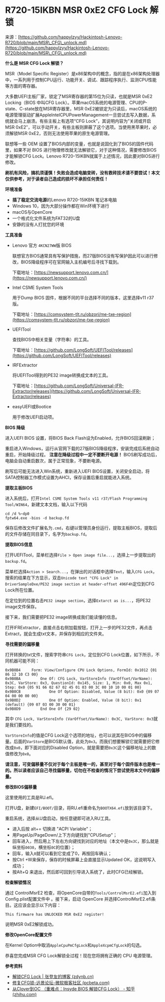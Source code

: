 # R720-15IKBN MSR 0xE2 CFG Lock 解锁



来源：[https://github.com/happylzyy/Hackintosh-Lenovo-R720/blob/main/MSR\_CFG\_unlock.md](https://github.com/happylzyy/Hackintosh-Lenovo-R720/blob/main/MSR\_CFG\_unlock.md)



**什么是 MSR CFG Lock 解锁？**

MSR（Model Specific Register）是x86架构中的概念，指的是在x86架构处理器中，一系列用于控制CPU运行、功能开关、调试、跟踪程序执行、监测CPU性能等方面的寄存器。

大多数UEFI主板厂家，锁定了MSR寄存器的第15位为只读，也就是MSR 0xE2 Locking（BIOS 中叫CFG Lock）。苹果macOS系统的电源管理、CPU的P-state、C-state放在MSR寄存器里，MSR 0xE2被锁定为只读后，macOS系统的电源管理驱动扩展AppleIntelCPUPowerManagement一旦尝试去写入数据，系统就会马上崩溃。有些主板上有选项“CFG Lock”，其说明内容为”关闭或开启MSR 0xE2″，可以手动开关，有些主板则屏蔽了这个选项。当使用黑苹果时，必须解锁MSR 0xE2，否则无法使用苹果的原生电源管理。

联想等一些 OEM 设置了BIOS内部的变量，也就是说固化到了BIOS的固件代码里，如果不对 BIOS 进行物理修改就无法解锁它，对于这种情况，需要修改BIOS才能解锁CFG Lock。Lenovo R720-15IKBN就属于上述情况，因此要对BIOS进行修改。

**刷机有风险，搞机须谨慎！失败会造成电脑变砖，没有救砖技术请不要尝试！本文仅供参考，对于读者自己造成的损坏不承担任何责任！**



**环境准备**

* **插了稳定交流电源**的Lenovo R720-15IKBN 笔记本电脑
* Windows 10，因为大部分操作都在Win环境下进行
* macOS与OpenCore
* 一个格式化文件系统为FAT32的U盘
* 安静的没有人打扰您的环境



**工具准备**

*   Lenovo 官方 `4KCN27WW`版 BIOS

    联想官方BIOS通常具有写保护措施，而27版BIOS没有写保护因此可以进行修改，BIOS降级程序可在官网输入主机编号后寻找下载到。

    下载地址：[https://newsupport.lenovo.com.cn/](https://newsupport.lenovo.com.cn/)
*   Intel CSME System Tools

    用于Dump BIOS 固件，根据不同的平台选择不同的版本，这里选择v11 r37版。

    下载地址：[https://comsystem-tlt.ru/obzori/me-txe-region](https://comsystem-tlt.ru/obzori/me-txe-region)
*   UEFITool

    查找BIOS中相关变量（字符串）的工具。

    下载地址：[https://github.com/LongSoft/UEFITool/releases](https://github.com/LongSoft/UEFITool/releases)
*   IRFExtractor

    将UEFITool得到的PE32 image转换成文本的工具。

    下载地址：[https://github.com/LongSoft/Universal-IFR-Extractor/releases](https://github.com/LongSoft/Universal-IFR-Extractor/releases)
*   easyUEFI或Bootice

    用于修改UEFI启动项。



**BIOS 降级**

进入UEFI BIOS 设置，将BIOS Back Flash设为Enabled，允许BIOS回滚刷新；

重启进入Windows，运行从官网下载的27版BIOS降级程序，安装完成后系统自动重启，开始降级过程。 **注意在降级过程中一定不要断开电源！** BIOS刷写成功后，电脑会自动重启数次，属于正常现象，不要断电源。

刷写后可能无法进入Win系统，重新进入UEFI BIOS设置，关闭安全启动，将SATA控制器工作模式设置为AHCI，保存设置后重启就能进入系统。



**提取主板BIOS**

进入系统后，打开`Intel CSME System Tools v11 r37/Flash Programming Tool/WIN64`，新建文本文档，输入以下代码

```
cd /d %~dp0
fptw64.exe -bios -d backup.fd
```

保存后修改文件扩展名为`.cmd`，右键以管理员身份运行，提取主板BIOS，提取后的文件存储在同目录下，名字为`backup.fd`。



**提取BIOS信息**

打开UEFITool，菜单栏选择`File > Open image file...`，选择上一步提取出的`backup.fd`。

菜单栏选择`Action > Search...`，在弹出的对话框中选择`Text`，输入`CFG Lock`，搜索的结果在下方显示，双击`Unicode text "CFG Lock" in DriverSampleDxe/PE32 image section at header-offset 496F4h`定位到CFG Lock所在位置。

在定位到的位置右击`PE32 image section`，选择`Extarct as is...`，将PE32 image文件保存。

接下来，我们需要把PE32 image转换成我们能读懂的信息。

打开IFRExtractor，直接点击右侧加载按钮，打开上一步的PE32文件，再点击Extract，就会生成txt文本，并保存到相应的文件夹。



**寻找需要的偏移量**

打开转换的txt文件，搜索字符串`CFG Lock`，定位到CFG Lock位置，如下所示，不同机器可能不同：

```
0x9B0B4 	Form: View/Configure CPU Lock Options, FormId: 0x1012 {01 86 12 10 C3 00}
0x9B0BA 		One Of: CFG Lock, VarStoreInfo (VarOffset/VarName): 0x3C, VarStore: 0x3, QuestionId: 0x145, Size: 1, Min: 0x0, Max 0x1, Step: 0x0 {05 91 66 02 67 02 45 01 03 00 3C 00 10 10 00 01 00}
0x9B0CB 			One Of Option: Disabled, Value (8 bit): 0x0 {09 07 04 00 00 00 00}
0x9B0D2 			One Of Option: Enabled, Value (8 bit): 0x1 (default) {09 07 03 00 30 00 01}
0x9B0D9 		End One Of {29 02}
```

其中 `CFG Lock, VarStoreInfo (VarOffset/VarName): 0x3C, VarStore: 0x3`就是我们要找的。

`VarStoreInfo`的值是CFG Lock这个选项的地址，也可以说其在BIOS中的偏移量。后面的`VarStore`是BIOS默认值，此处为`0x3`。而我们想要解锁它就需要把它修改成`0x0`，即下面对应的Disabled Option，就是需要把`0x3C`这个偏移地址上的数值修改为`0x0`。

**请注意，可变偏移量不仅对于每个主板是唯一的，甚至对于每个固件版本也是唯一的。所以读者应该自己寻找偏移量，切勿在不检查的情况下尝试使用本文中的偏移量。**



**修改BIOS偏移量**

这里使用的工具是RU.efi。

打开U盘，新建`EFI/BOOT/`目录，将RU.efi重命名为`BOOTX64.efi`放到该目录下。

重启系统，选择从U盘启动，按任意键即可进入RU工具。

* 进入后按 alt+= 切换进 "ACPI Variable"；
* 用PageUp/PageDown/上下方向键找到"CPUSetup"；
* 回车进入，然后用上下左右方向键找到对应的地址（本文中是`0x3C`，那么就是纵坐标`0030`，横坐标`0C`的位置）；
* 回车，输入`0`就可以看到它变成了0，再按回车确认；
* 按Ctrl +W来保存，保存的时候屏幕上会直接显示Updated OK，这说明写入成功；
* 按Alt+Q 来退出，然后即可回到引导进入系统了，此时CFG已经解锁。



**检查解锁情况**

通过 ControlMsrE2 检查，将OpenCore自带的`Tools/ControlMsrE2.efi`加入到Config.plist配置文件中 。接下来，启动 OpenCore 并选择ControlMsrE2.efi条目。这应该会显示以下内容：

```
This firmware has UNLOCKED MSR 0xE2 register!
```

说明MSR 0xE2解锁成功。



**修改OpenCore配置文件**

在Kernel Option中取消`AppleCpuPmCfgLock`和`AppleXcpmCfgLock`的勾选。

恭喜您完成MSR CFG Lock解锁全过程！现在您将拥有正确的 CPU 电源管理。



**参考资料**

* [解锁CFG Lock | 张登友的博客 (zdynb.cn)](https://www.zdynb.cn/2020/jie-suo-cfg-lock.html)
* [修复CFG锁-远景论坛-微软极客社区 (pcbeta.com)](https://bbs.pcbeta.com/viewthread-1899638-1-1.html)
* [从Clover到OC （重难点：Insyde BIOS 解锁CFG Lock） - 知乎 (zhihu.com)](https://zhuanlan.zhihu.com/p/121655468)
